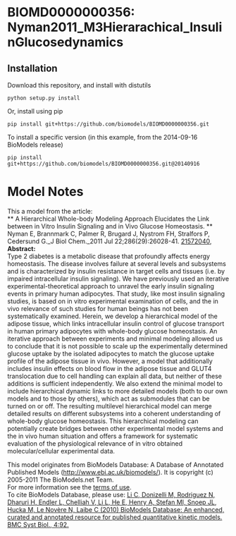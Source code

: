 # BIOMD0000000356: Nyman2011_M3Hierarachical_InsulinGlucosedynamics

## Installation

Download this repository, and install with distutils

`python setup.py install`

Or, install using pip

`pip install git+https://github.com/biomodels/BIOMD0000000356.git`

To install a specific version (in this example, from the 2014-09-16 BioModels release)

`pip install git+https://github.com/biomodels/BIOMD0000000356.git@20140916`


# Model Notes


This a model from the article:  
** A Hierarchical Whole-body Modeling Approach Elucidates the Link between in Vitro Insulin Signaling and in Vivo Glucose Homeostasis. **   
Nyman E, Brannmark C, Palmer R, Brugard J, Nystrom FH, Stralfors P, Cedersund
G._J Biol Chem._2011 Jul 22;286(29):26028-41. [
21572040](http://www.ncbi.nlm.nih.gov/pubmed/21572040),  
**Abstract:**   
Type 2 diabetes is a metabolic disease that profoundly affects energy
homeostasis. The disease involves failure at several levels and subsystems and
is characterized by insulin resistance in target cells and tissues (i.e. by
impaired intracellular insulin signaling). We have previously used an
iterative experimental-theoretical approach to unravel the early insulin
signaling events in primary human adipocytes. That study, like most insulin
signaling studies, is based on in vitro experimental examination of cells, and
the in vivo relevance of such studies for human beings has not been
systematically examined. Herein, we develop a hierarchical model of the
adipose tissue, which links intracellular insulin control of glucose transport
in human primary adipocytes with whole-body glucose homeostasis. An iterative
approach between experiments and minimal modeling allowed us to conclude that
it is not possible to scale up the experimentally determined glucose uptake by
the isolated adipocytes to match the glucose uptake profile of the adipose
tissue in vivo. However, a model that additionally includes insulin effects on
blood flow in the adipose tissue and GLUT4 translocation due to cell handling
can explain all data, but neither of these additions is sufficient
independently. We also extend the minimal model to include hierarchical
dynamic links to more detailed models (both to our own models and to those by
others), which act as submodules that can be turned on or off. The resulting
multilevel hierarchical model can merge detailed results on different
subsystems into a coherent understanding of whole-body glucose homeostasis.
This hierarchical modeling can potentially create bridges between other
experimental model systems and the in vivo human situation and offers a
framework for systematic evaluation of the physiological relevance of in vitro
obtained molecular/cellular experimental data.

This model originates from BioModels Database: A Database of Annotated
Published Models (http://www.ebi.ac.uk/biomodels/). It is copyright (c)
2005-2011 The BioModels.net Team.  
For more information see the [terms of
use](http://www.ebi.ac.uk/biomodels/legal.html).  
To cite BioModels Database, please use: [Li C, Donizelli M, Rodriguez N,
Dharuri H, Endler L, Chelliah V, Li L, He E, Henry A, Stefan MI, Snoep JL,
Hucka M, Le Novère N, Laibe C (2010) BioModels Database: An enhanced, curated
and annotated resource for published quantitative kinetic models. BMC Syst
Biol., 4:92.](http://www.ncbi.nlm.nih.gov/pubmed/20587024)


